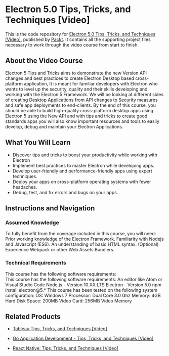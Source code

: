 # Electron 5.0 Tips, Tricks, and Techniques [Video]
This is the code repository for [Electron 5.0 Tips, Tricks, and Techniques [Video]](https://www.packtpub.com/application-development/electron-50-tips-tricks-and-techniques-video?utm_source=github&utm_medium=repository&utm_campaign=9781789802641), published by [Packt](https://www.packtpub.com/?utm_source=github). It contains all the supporting project files necessary to work through the video course from start to finish.
## About the Video Course
Electron 5 Tips and Tricks aims to demonstrate the new Version API changes and best practices to create Electron Desktop based cross-platform application, It is meant for familiar developers with Electron who wants to level up the security, quality and their skills developing and working with the Electron 5 Framework.
We will be looking at different sides of creating Desktop Applications from API changes to Security measures and safe app deployments to end-clients. By the end of this course, you should be able to build high-quality cross-platform desktop apps using Electron 5 using the New API and with tips and tricks to create good standards apps you will also know important resources and tools to easily develop, debug and maintain your Electron Applications.


<H2>What You Will Learn</H2>
<DIV class=book-info-will-learn-text>
<UL>
<LI><SPAN id=what_you_will_learn_c class=sugar_field>Discover tips and tricks to boost your productivity while working with Electron<BR></SPAN>
<LI><SPAN id=what_you_will_learn_c class=sugar_field>Implement best practices to master Electron while developing apps.<BR></SPAN>
<LI><SPAN id=what_you_will_learn_c class=sugar_field>Develop user-friendly and performance-friendly apps using expert techniques.<BR></SPAN>
<LI><SPAN id=what_you_will_learn_c class=sugar_field>Deploy your apps on cross-platform operating systems with fewer headaches.<BR></SPAN>
<LI><SPAN id=what_you_will_learn_c class=sugar_field>Debug, test, and fix errors and bugs on your apps.</SPAN> </LI></UL></DIV>

## Instructions and Navigation
### Assumed Knowledge
To fully benefit from the coverage included in this course, you will need:<br/>
Prior working knowledge of the Electron Framework.
Familiarity with Nodejs and Javascript (ES6).
An understanding of basic HTML syntax.
(Optional) Experience Webpack or other Web Assets Bundlers.

### Technical Requirements
This course has the following software requirements:<br/>
This course has the following software requirements:
An editor like Atom or Visual Studio Code
Node.js - Version 10.XX LTS
Electron - Version 5.0
npm install electron@5.*
This course has been tested on the following system configuration:
OS: Windows 7
Processor: Dual Core 3.0 Ghz
Memory: 4GB
Hard Disk Space: 200MB
Video Card: 256MB Video Memory

## Related Products
* [Tableau Tips, Tricks, and Techniques [Video]](https://www.packtpub.com/big-data-and-business-intelligence/tableau-tips-tricks-and-techniques-video?utm_source=github&utm_medium=repository&utm_campaign=9781789950809)

* [Go Application Development - Tips, Tricks, and Techniques [Video]](https://www.packtpub.com/application-development/go-application-development-tips-tricks-and-techniques-video?utm_source=github&utm_medium=repository&utm_campaign=9781789134797)

* [React Native: Tips, Tricks, and Techniques [Video]](https://www.packtpub.com/web-development/react-native-tips-tricks-and-techniques-video?utm_source=github&utm_medium=repository&utm_campaign=9781789615180)

